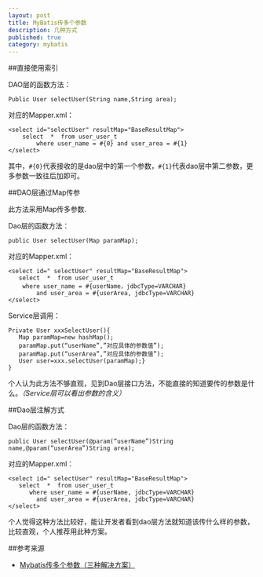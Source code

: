 ```yaml
---
layout: post
title: MyBatis传多个参数
description: 几种方式
published: true
category: mybatis
---
```



##直接使用索引


DAO层的函数方法：

	Public User selectUser(String name,String area);
	
对应的Mapper.xml：

	<select id="selectUser" resultMap="BaseResultMap">
		select  *  from user_user_t 
			where user_name = #{0} and user_area = #{1}
	</select>

其中，`#{0}`代表接收的是dao层中的第一个参数，`#{1}`代表dao层中第二参数，更多参数一致往后加即可。


##DAO层通过Map传参

此方法采用Map传多参数.

Dao层的函数方法：

	public User selectUser(Map paramMap);
	
对应的Mapper.xml：

	<select id=" selectUser" resultMap="BaseResultMap">
	   select  *  from user_user_t  
		where user_name = #{userName，jdbcType=VARCHAR} 
			and user_area = #{userArea, jdbcType=VARCHAR}
	</select>

Service层调用：

	Private User xxxSelectUser(){
	   Map paramMap=new hashMap();
	   paramMap.put(“userName”,”对应具体的参数值”);
	   paramMap.put(“userArea”,”对应具体的参数值”);
	   User user=xxx.selectUser(paramMap);}
	}
	
个人认为此方法不够直观，见到Dao层接口方法，不能直接的知道要传的参数是什么。*（Service层可以看出参数的含义）*


##Dao层注解方式

Dao层的函数方法：

	public User selectUser(@param(“userName”)String name,@param(“userArea”)String area);

对应的Mapper.xml：

	<select id=" selectUser" resultMap="BaseResultMap">
	   select  *  from user_user_t  
		  where user_name = #{userName, jdbcType=VARCHAR} 
		    and user_area = #{userArea, jdbcType=VARCHAR}
	</select> 

个人觉得这种方法比较好，能让开发者看到dao层方法就知道该传什么样的参数，比较直观，个人推荐用此种方案。













##参考来源

* [Mybatis传多个参数（三种解决方案）][Mybatis传多个参数（三种解决方案）]








[NingG]:    http://ningg.github.com  "NingG"

[Mybatis传多个参数（三种解决方案）]:				http://www.2cto.com/database/201409/338155.html









